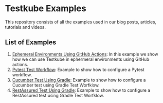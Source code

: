 # Testkube Examples

This repository consists of all the examples used in our blog posts, articles, tutorials and videos.

## List of Examples

1. [Ephemeral Environments Using GitHub Actions](https://github.com/kubeshop/testkube-examples/tree/main/Ephemeral%20Environments%20Using%20Github%20Actions): In this example we show how we can use Testkube in ephermeral environments using GitHub actions.
2. [Pytest Test Workflow](https://github.com/kubeshop/testkube-examples/tree/main/Pytest-Test-Workflow): Example to show how to configure a Pytest workflow.
3. [Cucumber Test Using Gradle](https://github.com/kubeshop/testkube-examples/tree/main/Cucumber%20Test%20Using%20Gradle): Example to show how to configure a Cucumber test using Gradle Test Worfklow.
4. [RestAssured Test Using Gradle](https://github.com/kubeshop/testkube-examples/tree/main/RestAssured%20Test%20Using%20Gradle): Example to show how to configure a RestAssured test using Gradle Test Worfklow.

